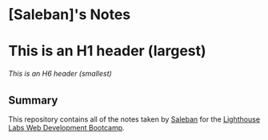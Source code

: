 #  [Saleban]'s Notes
# This is an H1 header (largest)
###### This is an H6 header (smallest)

## Summary 

This repository contains all of the notes taken by [Saleban](https://github.com/01saleban) for the [Lighthouse Labs Web Development Bootcamp](https://www.lighthouselabs.ca/). 